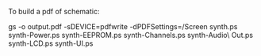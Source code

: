 To build a pdf of schematic:

gs -o output.pdf -sDEVICE=pdfwrite -dPDFSettings=/Screen synth.ps synth-Power.ps synth-EEPROM.ps synth-Channels.ps synth-Audio\ Out.ps synth-LCD.ps synth-UI.ps 